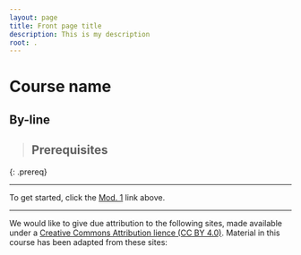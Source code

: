 ```yaml
---
layout: page
title: Front page title
description: This is my description
root: .
---
```


# Course name
## By-line



> ## Prerequisites
>
> 
{: .prereq}

---
To get started, click the <a href="{{ site.baseurl }}/modules/<<enter filename for mod 1>>">Mod. 1</a> link above.

---
We would like to give due attribution to the following sites, made available under a [Creative Commons Attribution lience (CC BY 4.0)](https://creativecommons.org/licenses/by/4.0/legalcode"). Material in this course has been adapted from these sites:
